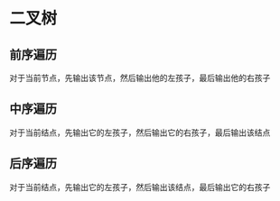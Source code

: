# 二叉树

## 前序遍历

对于当前节点，先输出该节点，然后输出他的左孩子，最后输出他的右孩子

## 中序遍历

对于当前结点，先输出它的左孩子，然后输出它的右孩子，最后输出该结点

## 后序遍历

对于当前结点，先输出它的左孩子，然后输出该结点，最后输出它的右孩子


